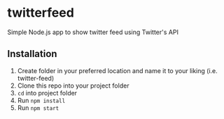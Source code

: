 # twitterfeed
Simple Node.js app to show twitter feed using Twitter's API

## Installation

1. Create folder in your preferred location and name it to your liking (i.e. twitter-feed)
2. Clone this repo into your project folder
3. `cd` into project folder
4. Run `npm install`
5. Run `npm start`
